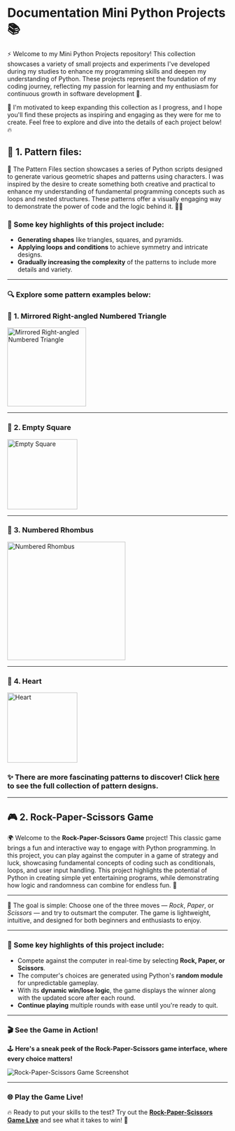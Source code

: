 # Documentation Mini Python Projects 📚

⚡ Welcome to my Mini Python Projects repository! This collection showcases a variety of small projects and experiments I've developed during my studies to enhance my programming skills and deepen my understanding of Python. Тhese projects represent the foundation of my coding journey, reflecting my passion for learning and my enthusiasm for continuous growth in software development 🌱.

🚀 I'm motivated to keep expanding this collection as I progress, and I hope you'll find these projects as inspiring and engaging as they were for me to create. Feel free to explore and dive into the details of each project below! 🔥

## 🌟 **1. Pattern files**:
📐 The Pattern Files section showcases a series of Python scripts designed to generate various geometric shapes and patterns using characters. I was inspired by the desire to create something both creative and practical to enhance my understanding of fundamental programming concepts such as loops and nested structures. These patterns offer a visually engaging way to demonstrate the power of code and the logic behind it. 👨‍💻

### 🔑 Some key highlights of this project include:
- **Generating shapes** like triangles, squares, and pyramids.
- **Applying loops and conditions** to achieve symmetry and intricate designs.
- **Gradually increasing the complexity** of the patterns to include more details and variety.

---

### 🔍 Explore some pattern examples below:

### 📌 **1. Mirrored Right-angled Numbered Triangle**
<img src="https://github.com/user-attachments/assets/f705574f-af2d-4ce1-b7f2-81730f29cecf" width="180" alt="Mirrored Right-angled Numbered Triangle" />

---

### 📌 **2. Empty Square**
<img src="https://github.com/user-attachments/assets/fdebafa8-5c6d-470d-a877-51bfc3a5feaf" width="160" alt="Empty Square" />

---

### 📌 **3. Numbered Rhombus**
<img src="https://github.com/user-attachments/assets/a6818791-c782-4e9e-8b2c-0e1e9cde514f" height="270" alt="Numbered Rhombus" />

---

### 📌 **4. Heart**
<img src="https://github.com/user-attachments/assets/a866ab4e-c091-4077-9449-1e6b6d73eb5e" width="160" alt="Heart" />

### ✨ There are more fascinating patterns to discover! Click **[here](https://github.com/MartinVrb/Mini-Python-Projects/tree/main/01_pattern_files)** to see the full collection of pattern designs.

---

## 🎮 **2. Rock-Paper-Scissors Game**

🌍 Welcome to the **Rock-Paper-Scissors Game** project! This classic game brings a fun and interactive way to engage with Python programming. In this project, you can play against the computer in a game of strategy and luck, showcasing fundamental concepts of coding such as conditionals, loops, and user input handling. This project highlights the potential of Python in creating simple yet entertaining programs, while demonstrating how logic and randomness can combine for endless fun. 🎉

---

🎯 The goal is simple: Choose one of the three moves — *Rock*, *Paper*, or *Scissors* — and try to outsmart the computer. The game is lightweight, intuitive, and designed for both beginners and enthusiasts to enjoy.

---

### 🔑 Some key highlights of this project include:
- Compete against the computer in real-time by selecting **Rock, Paper, or Scissors**.
- The computer's choices are generated using Python's **random module** for unpredictable gameplay.
- With its **dynamic win/lose logic**, the game displays the winner along with the updated score after each round.
- **Continue playing** multiple rounds with ease until you're ready to quit.

---

### 🎬 See the Game in Action!

🕹️ **Here's a sneak peek of the Rock-Paper-Scissors game interface, where every choice matters!**

<img src="https://github.com/user-attachments/assets/6cddbb17-dd2d-4a28-84da-1f4d48b6be0e" alt="Rock-Paper-Scissors Game Screenshot" />

---

### 🌐 Play the Game Live!

🔥 Ready to put your skills to the test? Try out the [**Rock-Paper-Scissors Game Live**](https://replit.com/@martinvarbanov7/RockPaperScissors?outputonly=1&lite=true) and see what it takes to win! 🚀

